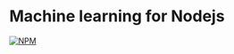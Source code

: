# Machine learning for Nodejs 

[![NPM](https://nodei.co/npm/techstar-ai.png?downloads=true&downloadRank=true&stars=true)](https://nodei.co/npm/techstar-ai/)
